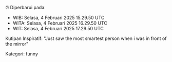 ⏰ Diperbarui pada:
- WIB: Selasa, 4 Februari 2025 15.29.50 UTC
- WITA: Selasa, 4 Februari 2025 16.29.50 UTC
- WIT: Selasa, 4 Februari 2025 17.29.50 UTC

Kutipan Inspiratif:
"Just saw the most smartest person when i was in front of the mirror"


Kategori: funny

